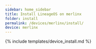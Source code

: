 ```yaml
---
sidebar: home_sidebar
title: Install LineageOS on merlinx
folder: install
permalink: /devices/merlinx/install/
device: merlinx
---
```

{% include templates/device_install.md %}
